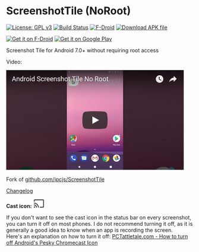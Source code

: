 ScreenshotTile (NoRoot)
=======================

[![License: GPL v3](https://img.shields.io/badge/License-GPL%20v3-blue.svg)](https://www.gnu.org/licenses/gpl-3.0)
[![Build Status](https://travis-ci.org/cvzi/ScreenshotTile.svg?branch=master)](https://travis-ci.org/cvzi/ScreenshotTile)
[![F-Droid](https://img.shields.io/f-droid/v/com.github.cvzi.screenshottile.svg)](https://f-droid.org/packages/com.github.cvzi.screenshottile/)
[![Download APK file](https://img.shields.io/github/release/cvzi/ScreenshotTile.svg?label=Download%20.apk&logo=android)](https://github.com/cvzi/ScreenshotTile/releases/latest)

[<img src="https://fdroid.gitlab.io/artwork/badge/get-it-on.png" alt="Get it on F-Droid" height="80">](https://f-droid.org/packages/com.github.cvzi.screenshottile/) [<img src="https://play.google.com/intl/en_us/badges/images/generic/en_badge_web_generic.png" alt="Get it on Google Play" height="80">](https://play.google.com/store/apps/details?id=com.github.cvzi.screenshottile)

Screenshot Tile for Android 7.0+ without requiring root access

Video:

[![Video screenshot](/app/src/main/youtube.png)](https://www.youtube.com/watch?v=PX6pVvfYRH0)

Fork of [github.com/ipcjs/ScreenshotTile](https://github.com/ipcjs/ScreenshotTile)

[Changelog](CHANGELOG.md)

<a name="icon">**Cast icon:**</a> ![cast icon](/app/src/main/casticon.png)

If you don't want to see the cast icon in the status bar on every screenshot, you can turn
it off on most phones. I do not recommend turning it off, as it is generally
a good idea to know when an app is recording the screen.  
Here's an explanation on how to turn it off:
[PCTattletale.com - How to turn off Android's Pesky Chromecast Icon](https://www.pctattletale.com/blog/3050/how-to-turn-off-androids-pesky-chromecast-icon/)
